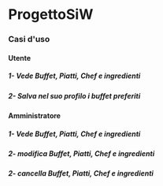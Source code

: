 # ProgettoSiW

### Casi d'uso

#### Utente
##### 1- Vede Buffet, Piatti, Chef e ingredienti
##### 2- Salva nel suo profilo i buffet preferiti

#### Amministratore
##### 1- Vede Buffet, Piatti, Chef e ingredienti
##### 2- modifica Buffet, Piatti, Chef e ingredienti
##### 2- cancella Buffet, Piatti, Chef e ingredienti



